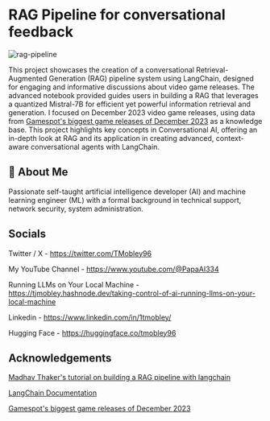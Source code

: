 # RAG Pipeline for conversational feedback

![rag-pipeline](https://github.com/tmobley96/rag-convo/assets/124856260/3e7a9355-bc86-4848-8adc-d3f25b8a8a43)

This project showcases the creation of a conversational Retrieval-Augmented Generation (RAG) pipeline system using LangChain, designed for engaging and informative discussions about video game releases. The advanced notebook provided guides users in building a RAG that leverages a quantized Mistral-7B for efficient yet powerful information retrieval and generation. I focused on December 2023 video game releases, using data from [Gamespot's biggest game releases of December 2023](https://www.gamespot.com/gallery/the-biggest-game-releases-of-december-2023/2900-4962/) as a knowledge base. This project highlights key concepts in Conversational AI, offering an in-depth look at RAG and its application in creating advanced, context-aware conversational agents with LangChain.

## 🚀 About Me
Passionate self-taught artificial intelligence developer (AI) and machine learning engineer (ML) with a formal background in technical support, network security, system administration.

## Socials
Twitter / X - https://twitter.com/TMobley96

My YouTube Channel - https://www.youtube.com/@PapaAI334

Running LLMs on Your Local Machine - https://tjmobley.hashnode.dev/taking-control-of-ai-running-llms-on-your-local-machine

Linkedin - https://www.linkedin.com/in/1tmobley/

Hugging Face - https://huggingface.co/tmobley96

## Acknowledgements
[Madhav Thaker's tutorial on building a RAG pipeline with langchain](https://medium.com/@thakermadhav/build-your-own-rag-with-mistral-7b-and-langchain-97d0c92fa146)

[LangChain Documentation](https://python.langchain.com/docs/get_started/introduction)

[Gamespot's biggest game releases of December 2023](https://www.gamespot.com/gallery/the-biggest-game-releases-of-december-2023/2900-4962/)
